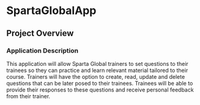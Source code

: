 # SpartaGlobalApp

## Project Overview

### Application Description

This application will allow Sparta Global trainers to set questions to their trainees so they can practice and learn relevant material tailored to their course. Trainers will have the option to create, read, update and delete questions that can be later posed to their trainees. Trainees will be able to provide their responses to these questions and receive personal feedback from their trainer. 